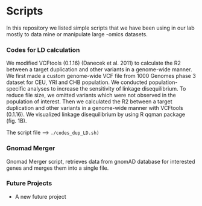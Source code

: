 # Scripts

In this repository we listed simple scripts that we have been using in our lab mostly to data mine or manipulate large -omics datasets.


### Codes for LD calculation


We modified VCFtools (0.1.16) (Danecek et al. 2011) to calculate the R2 between a target duplication and other variants in a genome-wide manner. We first made a custom genome-wide VCF file from 1000 Genomes phase 3 dataset for CEU, YRI and CHB population. We conducted population-specific analyses to increase the sensitivity of linkage disequilibrium. To reduce file size, we omitted variants which were not observed in the population of interest. Then we calculated the R2 between a target duplication and other variants in a genome-wide manner with VCFtools (0.1.16). We visualized linkage disequilibrium by using R qqman package (fig. 1B).

The script file -->  `./codes_dup_LD.sh)`



### Gnomad Merger

Gnomad Merger script, retrieves data from gnomAD database for interested genes and merges them into a single file. 


### Future Projects

* A new future project
